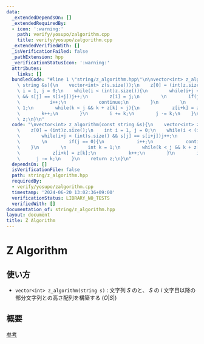 ```yaml
---
data:
  _extendedDependsOn: []
  _extendedRequiredBy:
  - icon: ':warning:'
    path: verify/yosupo/zalgorithm.cpp
    title: verify/yosupo/zalgorithm.cpp
  _extendedVerifiedWith: []
  _isVerificationFailed: false
  _pathExtension: hpp
  _verificationStatusIcon: ':warning:'
  attributes:
    links: []
  bundledCode: "#line 1 \"string/z_algorithm.hpp\"\n\nvector<int> z_algorithm(const\
    \ string &s){\n    vector<int> z(s.size());\n    z[0] = (int)z.size();\n    int\
    \ i = 1, j = 0;\n    while(i < (int)z.size()){\n        while(i+j < (int)s.size()\
    \ && s[j] == s[i+j])j++;\n        z[i] = j;\n        \n        if(j == 0){\n \
    \           i++;\n            continue;\n        }\n        \n        int k =\
    \ 1;\n        while(k < j && k + z[k] < j){\n            z[i+k] = z[k];\n    \
    \        k++;\n        }\n        i += k;\n        j -= k;\n    }\n    return\
    \ z;\n}\n"
  code: "\nvector<int> z_algorithm(const string &s){\n    vector<int> z(s.size());\n\
    \    z[0] = (int)z.size();\n    int i = 1, j = 0;\n    while(i < (int)z.size()){\n\
    \        while(i+j < (int)s.size() && s[j] == s[i+j])j++;\n        z[i] = j;\n\
    \        \n        if(j == 0){\n            i++;\n            continue;\n    \
    \    }\n        \n        int k = 1;\n        while(k < j && k + z[k] < j){\n\
    \            z[i+k] = z[k];\n            k++;\n        }\n        i += k;\n  \
    \      j -= k;\n    }\n    return z;\n}\n"
  dependsOn: []
  isVerificationFile: false
  path: string/z_algorithm.hpp
  requiredBy:
  - verify/yosupo/zalgorithm.cpp
  timestamp: '2024-06-20 13:02:36+09:00'
  verificationStatus: LIBRARY_NO_TESTS
  verifiedWith: []
documentation_of: string/z_algorithm.hpp
layout: document
title: Z Algorithm
---
```


# Z Algorithm

## 使い方

- ``vector<int> z_algorithm(string s)`` : 文字列 $S$ のと、 $S$ の $i$ 文字目以降の部分文字列との高さ配列を構築する $(O|S|)$

## 概要

[参考](https://qiita.com/hotman78/items/b8986a23b8fdfe25c9fb#z-algorithm)
